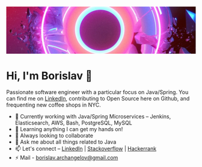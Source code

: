 ![Background](https://raw.githubusercontent.com/Aethernite/Aethernite/master/background.jpg)

# Hi, I'm Borislav 👋

Passionate software engineer with a particular focus on Java/Spring. You can find me on [LinkedIn](https://www.linkedin.com/in/borislav-arangelov-6b46801b6/), contributing to Open Source here on Github, and frequenting new coffee shops in NYC.

- 🔭 Currently working with Java/Spring Microservices – Jenkins, Elasticsearch, AWS, Bash, PostgreSQL, MySQL
- 🌱 Learning anything I can get my hands on!
- 👯 Always looking to collaborate
- 💬 Ask me about all things related to Java
- 📫 Let's connect – [LinkedIn](https://www.linkedin.com/in/borislav-arangelov-6b46801b6/) | [Stackoverflow](https://stackoverflow.com/users/9064229/aethernite) | [Hackerrank](https://www.hackerrank.com/Aethernite)
- ⚡ Mail - borislav.archangelov@gmail.com
